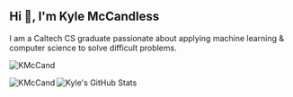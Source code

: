 ## Hi 👋, I'm Kyle McCandless

I am a Caltech CS graduate passionate about applying machine learning & computer science to solve difficult problems.

<p align="left"> <img src="https://grateful-fit-man.ngrok-free.app/github-visits-count/" alt="KMcCand" /> </p>

<p><img align="left" src="https://github-readme-stats.vercel.app/api/top-langs?username=KMcCand&show_icons=true&locale=en&layout=compact" alt="KMcCand" /></p>

![Kyle's GitHub Stats](https://github-readme-stats.vercel.app/api?username=KyleMcCandless\&hide=prs,issues,contribs&show_icons=true&rank_icon=github)

